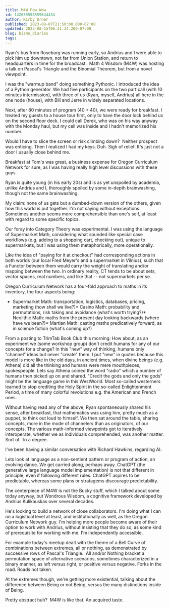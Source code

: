```yaml
---
title: M4W Pow Wow
id: 142035558559644434
author: Kirby Urner
published: 2023-08-07T21:50:00.000-07:00
updated: 2023-08-15T06:21:34.200-07:00
blog: bizmo_diaries
tags: 
---
```


[](https://www.flickr.com/photos/kirbyurner/53099730287/in/datetaken/)

Ryan's bus from Roseburg was running early, so Andrius and I were able to pick him up downtown, not far from Union Station, and return to headquarters in time for the broadcast.  Math 4 Wisdom (M4W) was hosting a talk on Pascal's Triangle and the Binomial Theorem, but from a novel viewpoint.  

I was the "warmup band" doing something Pythonic. I introduced the idea of a Python generator. We had five participants on the two part call (with 10 minutes intermission), with three of us (Ryan, myself, Andrius) all here in the one node (house), with Bill and Jerre in widely separated locations.

Next, after 80 minutes of program (40 + 40), we were ready for breakfast. I treated my guests to a house tour first, only to have the door lock behind us on the second floor deck. I could call Derek, who was on his way anyway with the Monday haul, but my cell was inside and I hadn't memorized his number. 

Would I have to slice the screen or risk climbing down?  Neither prospect was enticing. Then I realized I had my keys. Duh. Sigh of relief. It's just not a door I usually close behind me.

Breakfast at Tom's was great, a business expense for Oregon Curriculum Network for sure, as I was having really high level discussions with these guys. 

Ryan is quite young (in his early 20s) and is as yet unspoiled by academia, unlike Andrius and I, thoroughly spoiled by some in-depth brainwashing, though not the same brainwashing. 

My claim: none of us gets but a dumbed-down version of the others, given how this world is put together. I'm not saying without exceptions.  Sometimes another seems more comprehensible than one's self, at least with regard to some specific topics.

Our foray into Category Theory was experimental. I was using the language of Supermarket Math, considering what sounded like special case workflows (e.g. adding to a shopping cart, checking out), unique to supermarkets, but I was using them metaphorically, more operationally. 

Like the idea of "paying for it at checkout" had corresponding actions in both worlds (our local Fred Meyer's and a supermarket in Vilnius), such that a Functor between them would carry the weight of translating and/or mapping between the two. In ordinary reality, CT tends to be about sets, vector spaces, real numbers, and like that -- not supermarkets per se.

Oregon Curriculum Network has a four-fold approach to maths in its inventory, the four aspects being:

* Supermarket Math: transportation, logistics, databases, pricing, marketing (how shall we live?)* Casino Math: probability and permutations, risk taking and avoidance (what's worth trying?)* Neolithic Math: maths from the present day looking backwards (where have we been?)* Martian Math: casting maths predicatively forward, as in science fiction (what's coming up?)

From a posting to TrimTab Book Club this morning:
How about, as an experiment we (some workshop group) don't credit humans for any
 of our concepts for a change? In this "new" way of thinking, humans 
only "channel" ideas but never "create" them. I put "new" in quotes 
because this model is more like in the old days, in ancient times, when 
divine beings (e.g. Athena) did all the thinking and humans were mere 
mouthpieces, spokespeople. Lets say Athena coined the word "radio" which
 a number of humans then picked up on and shared. "Credit the gods and 
only the gods" might be the language game in this WestWorld. Most 
so-called westerners learned to stop crediting the Holy Spirit in the 
so-called Enlightenment Period, a time of many colorful revolutions e.g.
 the American and French ones.

Without having read any of the above, Ryan spontaneously shared his sense, after breakfast, that mathematics was using him, pretty much as a puppet, to think out loud to himself. We then sat around the table, sharing concepts, more in the mode of channelers than as originators, of our concepts. The various math-informed viewpoints got to iteratively interoperate, whether we as individuals comprehended, was another matter. Sort of. To a degree.

I've been having a similar conversation with Richard Hawkins, regarding AI. 

Lets look at language as a non-sentient pattern or program of action, an evolving dance. We get carried along, perhaps away. ChatGPT (the generative large language model implementation) is not that different in principle, even if following different rules. ChatGPT aspires to be predictable, whereas some plans or stratagems discourage predictability.

The centerpiece of M4W is not the Bucky stuff, which I talked about some today anyway, but Wondrous Wisdom, a cognitive framework developed by Andrius Kulikauskas over several decades. 

He's looking to build a network of close collaborators. I'm doing what I can on a logistical level at least, and institutionally as well, as the Oregon Curriculum Network guy. I'm helping more people become aware of their option to work with Andrius, without insisting that they do so, as some kind of prerequisite for working with me. I'm independently accessible.

For example today's meetup dealt with the theme of a Bell Curve of combinations between extremes, all or nothing, as demonstrated by successive rows of Pascal's Triangle.  All and/or Nothing bracket a permutation space of alternative scenarios, sometimes characterized in a binary manner, as left versus right, or positive versus negative. Forks in the road. Roads not taken.

At the extremes though, we're getting more existential, talking about the difference between Being or not Being, versus the many distinctions inside of Being.  

Pretty abstract huh?  M4W is like that. An acquired taste.

[](https://www.flickr.com/photos/kirbyurner/30716653627/in/photolist-29hYE5w-NNjSYk-2cu89WA-2ncPJFj)